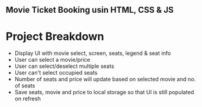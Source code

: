 ## Movie Ticket Booking usin HTML, CSS & JS

# Project Breakdown

- Display UI with movie select, screen, seats, legend & seat info
- User can select a movie/price
- User can select/deselect multiple seats
- User can't select occupied seats
- Number of seats and price will update based on selected movie and no. of seats
- Save seats, movie and price to local storage so that UI is still populated on refresh
